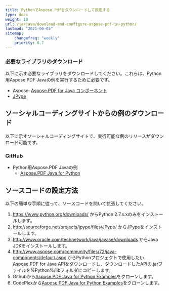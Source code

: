 ```yaml
---
title: PythonでAspose.Pdfをダウンロードして設定する
type: docs
weight: 10
url: /ja/java/download-and-configure-aspose-pdf-in-python/
lastmod: "2021-06-05"
sitemap:
    changefreq: "weekly"
    priority: 0.7
---
```


### 必要なライブラリのダウンロード

以下に示す必要なライブラリをダウンロードしてください。これらは、Python用Aspose.PDF Javaの例を実行するために必要です。

- Aspose: [Aspose.PDF for Java コンポーネント](https://downloads.aspose.com/pdf/java)
- [JPype](https://pypi.python.org/pypi/JPype1)

## ソーシャルコーディングサイトからの例のダウンロード

以下に示すソーシャルコーディングサイトで、実行可能な例のリリースがダウンロード可能です。

### GitHub

- Python用Aspose.PDF Javaの例
  - [Aspose.PDF Java for Python](https://github.com/aspose-pdf/Aspose.PDF-for-Java/tree/master/Plugins/Aspose_Pdf_Java_for_Python)

## ソースコードの設定方法

以下の簡単な手順に従って、ソースコードを開いて拡張してください。

1. <https://www.python.org/downloads/> からPython 2.7.x.xのみをインストールします。
2. <http://sourceforge.net/projects/jpype/files/JPype/> からJPypeをインストールします。
3. <http://www.oracle.com/technetwork/java/javase/downloads> からJava JDKをインストールします。
4. <http://www.aspose.com/community/files/72/java-components/default.aspx> からPythonプロジェクトで使用したいAspose.PDF for Java APIをダウンロードし、ダウンロードしたAPIの.jarファイルを%Python%/libフォルダにコピーします。
5. Githubから[Aspose.PDF Java for Python Examples](https://github.com/aspose-pdf/Aspose.PDF-for-Java/tree/master/Plugins/Aspose_Pdf_Java_for_Python)をクローンします。
6. CodePlexから[Aspose.PDF Java for Python Examples](http://asposepdfjavapython.codeplex.com/)をクローンします。
